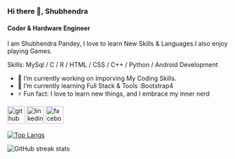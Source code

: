 ### Hi there 👋, Shubhendra
#### Coder & Hardware Engineer
I am Shubhendra Pandey, I love to learn New Skills & Languages.I also enjoy playing Games.  

Skills: MySql / C / R / HTML / CSS / C++ / Python / Android Development

- 🔭 I’m currently working on Imporving My Coding Skills. 
- 🌱 I’m currently learning Full Stack & Tools :Bootstrap4 
- ⚡ Fun fact: I love to learn new things, and I embrace my inner nerd 


[<img src='https://cdn.jsdelivr.net/npm/simple-icons@3.0.1/icons/github.svg' alt='github' height='40'>](https://github.com/pShubhendra)  [<img src='https://cdn.jsdelivr.net/npm/simple-icons@3.0.1/icons/linkedin.svg' alt='linkedin' height='40'>](https://www.linkedin.com/in/shubhendra-pandey-5b6677137/)  [<img src='https://cdn.jsdelivr.net/npm/simple-icons@3.0.1/icons/facebook.svg' alt='facebook' height='40'>](https://www.facebook.com/shubhandra.pandey/)  

[![Top Langs](https://github-readme-stats.vercel.app/api/top-langs/?username=pShubhendra)](https://github.com/anuraghazra/github-readme-stats)

![GitHub streak stats](https://github-readme-streak-stats.herokuapp.com/?user=pShubhendra)  
